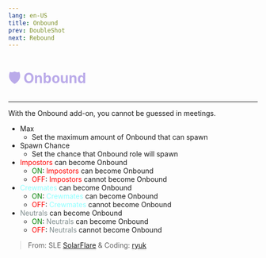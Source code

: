 ```yaml
---
lang: en-US
title: Onbound
prev: DoubleShot
next: Rebound
---
```


# <font color=#baaae9>🛡️ <b>Onbound</b></font> <Badge text="Other" type="tip" vertical="middle"/>
---

With the Onbound add-on, you cannot be guessed in meetings.
* Max
  * Set the maximum amount of Onbound that can spawn
* Spawn Chance
  * Set the chance that Onbound role will spawn
* <font color=red>Impostors</font> can become Onbound
  * <font color=green>ON</font>: <font color=red>Impostors</font> can become Onbound
  * <font color=red>OFF</font>: <font color=red>Impostors</font> cannot become Onbound
* <font color=#8cffff>Crewmates</font> can become Onbound
  * <font color=green>ON</font>: <font color=#8cffff>Crewmates</font> can become Onbound
  * <font color=red>OFF</font>: <font color=#8cffff>Crewmates</font> cannot become Onbound
* <font color=#7f8c8d>Neutrals</font> can become Onbound
  * <font color=green>ON</font>: <font color=#7f8c8d>Neutrals</font> can become Onbound
  * <font color=red>OFF</font>: <font color=#7f8c8d>Neutrals</font> cannot become Onbound

> From: SLE [SolarFlare](#) & Coding: [ryuk](#)